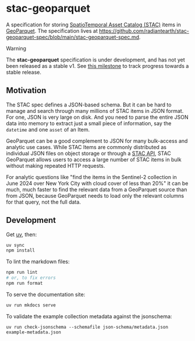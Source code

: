 # stac-geoparquet

A specification for storing [SpatioTemporal Asset Catalog (STAC)](https://stacspec.org) items in [GeoParquet](https://geoparquet.org/).
The specification lives at <https://github.com/radiantearth/stac-geoparquet-spec/blob/main/stac-geoparquet-spec.md>.

> [!WARNING]
> The **stac-geoparquet** specification is under development, and has not yet been released as a stable v1.
> See [this milestone](https://github.com/radiantearth/stac-geoparquet-spec/milestone/1) to track progress towards a stable release.

## Motivation

The STAC spec defines a JSON-based schema.
But it can be hard to manage and search through many millions of STAC items in JSON format.
For one, JSON is very large on disk.
And you need to parse the entire JSON data into memory to extract just a small piece of information, say the `datetime` and one `asset` of an Item.

GeoParquet can be a good complement to JSON for many bulk-access and analytic use cases.
While STAC Items are commonly distributed as individual JSON files on object storage or through a [STAC API](https://github.com/radiantearth/stac-api-spec), STAC GeoParquet allows users to access a large number of STAC items in bulk without making repeated HTTP requests.

For analytic questions like "find the items in the Sentinel-2 collection in June 2024 over New York City with cloud cover of less than 20%" it can be much, much faster to find the relevant data from a GeoParquet source than from JSON, because GeoParquet needs to load only the relevant columns for that query, not the full data.

## Development

Get [uv](https://docs.astral.sh/uv/getting-started/installation/), then:

```sh
uv sync
npm install
```

To lint the markdown files:

```sh
npm run lint
# or, to fix errors
npm run format
```

To serve the documentation site:

```sh
uv run mkdocs serve
```

To validate the example collection metadata against the jsonschema:

```shell
uv run check-jsonschema --schemafile json-schema/metadata.json example-metadata.json
```
